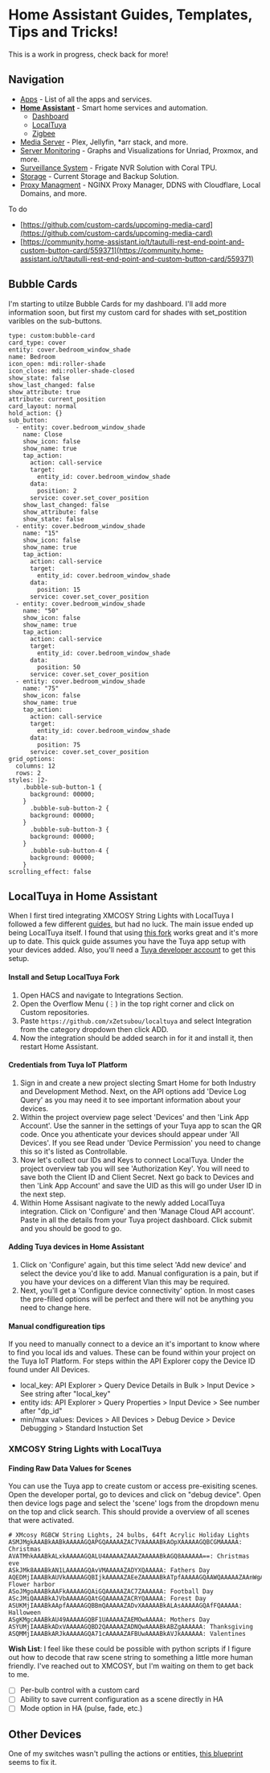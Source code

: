 # Home Assistant Guides, Templates, Tips and Tricks!
This is a work in progress, check back for more!

## Navigation
* [Apps](https://github.com/Sirderyl/homelab/tree/main/apps) - List of all the apps and services.
* [__Home Assistant__](https://github.com/Sirderyl/homelab/tree/main/homeassistant) - Smart home services and automation.
  - [Dashboard](https://github.com/Sirderyl/homelab/tree/main/homeassistant/dashboard)
  - [LocalTuya](https://github.com/Sirderyl/homelab/tree/main/homeassistant/localtuya)
  - [Zigbee](https://github.com/Sirderyl/homelab/tree/main/homeassistant/zigbee)
* [Media Server](https://github.com/Sirderyl/homelab/tree/main/media) - Plex, Jellyfin, *arr stack, and more.
* [Server Monitoring](https://github.com/Sirderyl/homelab/tree/main/monitoring) - Graphs and Visualizations for Unriad, Proxmox, and more.
* [Surveillance System](https://github.com/Sirderyl/homelab/tree/main/surveillance) - Frigate NVR Solution with Coral TPU.
* [Storage](https://github.com/Sirderyl/homelab/tree/main/storage) - Current Storage and Backup Solution.
* [Proxy Managment](https://github.com/Sirderyl/homelab/tree/main/proxy) - NGINX Proxy Manager, DDNS with Cloudflare, Local Domains, and more.

To do
* [https://github.com/custom-cards/upcoming-media-card](https://github.com/custom-cards/upcoming-media-card)
* [https://community.home-assistant.io/t/tautulli-rest-end-point-and-custom-button-card/559371](https://community.home-assistant.io/t/tautulli-rest-end-point-and-custom-button-card/559371)

## Bubble Cards 
I'm starting to utilze Bubble Cards for my dashboard. I'll add more information soon, but first my custom card for shades with set_postition varibles on the sub-buttons.

```
type: custom:bubble-card
card_type: cover
entity: cover.bedroom_window_shade
name: Bedroom
icon_open: mdi:roller-shade
icon_close: mdi:roller-shade-closed
show_state: false
show_last_changed: false
show_attribute: true
attribute: current_position
card_layout: normal
hold_action: {}
sub_button:
  - entity: cover.bedroom_window_shade
    name: Close
    show_icon: false
    show_name: true
    tap_action:
      action: call-service
      target:
        entity_id: cover.bedroom_window_shade
      data:
        position: 2
      service: cover.set_cover_position
    show_last_changed: false
    show_attribute: false
    show_state: false
  - entity: cover.bedroom_window_shade
    name: "15"
    show_icon: false
    show_name: true
    tap_action:
      action: call-service
      target:
        entity_id: cover.bedroom_window_shade
      data:
        position: 15
      service: cover.set_cover_position
  - entity: cover.bedroom_window_shade
    name: "50"
    show_icon: false
    show_name: true
    tap_action:
      action: call-service
      target:
        entity_id: cover.bedroom_window_shade
      data:
        position: 50
      service: cover.set_cover_position
  - entity: cover.bedroom_window_shade
    name: "75"
    show_icon: false
    show_name: true
    tap_action:
      action: call-service
      target:
        entity_id: cover.bedroom_window_shade
      data:
        position: 75
      service: cover.set_cover_position
grid_options:
  columns: 12
  rows: 2
styles: |2-
    .bubble-sub-button-1 {
      background: 00000;
    }
      .bubble-sub-button-2 {
      background: 00000;
    }
      .bubble-sub-button-3 {
      background: 00000;
    }
      .bubble-sub-button-4 {
      background: 00000;
    }
scrolling_effect: false
```

## LocalTuya in Home Assistant
When I first tired integrating XMCOSY String Lights with LocalTuya I followed a few different [guides](https://thehelpfulidiot.com/integrating-xmcosy-outdoor-string-lights-with-home-assistant-locally), but had no luck. The main issue ended up being LocalTuya itself. I found that using [this fork](https://github.com/xZetsubou/localtuya) works great and it's more up to date. This quick guide assumes you have the Tuya app setup with your devices added. Also, you'll need a [Tuya developer account](https://platform.tuya.com/) to get this setup.

#### Install and Setup LocalTuya Fork
1. Open HACS and navigate to Integrations Section.
2. Open the Overflow Menu (⋮) in the top right corner and click on Custom repositories.
3. Paste ```https://github.com/xZetsubou/localtuya``` and select Integration from the category dropdown then click ADD.
4. Now the integration should be added search in for it and install it, then restart Home Assistant.

#### Credentials from Tuya IoT Platform
1. Sign in and create a new project slecting Smart Home for both Industry and Development Method. Next, on the API options add 'Device Log Query' as you may need it to see important information about your devices.
2. Within the project overview page select 'Devices' and then 'Link App Account'. Use the sanner in the settings of your Tuya app to scan the QR code. Once you athenticate your devices should appear under 'All Devices'. If you see Read under 'Device Permission' you need to change this so it's listed as Controllable.
3. Now let's collect our IDs and Keys to connect LocalTuya. Under the project overview tab you will see 'Authorization Key'. You will need to save both the Client ID and Client Secret. Next go back to Devices and then 'Link App Account' and save the UID as this will go under User ID in the next step.
4. Within Home Assisant nagivate to the newly added LocalTuya integration. Click on 'Configure' and then 'Manage Cloud API account'. Paste in all the details from your Tuya project dashboard. Click submit and you should be good to go.

#### Adding Tuya devices in Home Assistant
1. Click on 'Configure' again, but this time select 'Add new device' and select the device you'd like to add. Manual configuration is a pain, but if you have your devices on a different Vlan this may be required.
2. Next, you'll get a 'Configure device connectivity' option. In most cases the pre-filled options will be perfect and there will not be anything you need to change here.
#### Manual condfigureation tips
If you need to manually connect to a device an it's important to know where to find you local ids and values. These can be found within your project on the Tuya IoT Platform. For steps within the API Explorer copy the Device ID found under All Devices.
* local_key: API Explorer > Query Device Details in Bulk > Input Device > See string after "local_key"
* entity ids: API Explorer > Query Properties > Input Device > See number after "dp_id"
* min/max values: Devices > All Devices > Debug Device > Device Debugging > Standard Instuction Set

### XMCOSY String Lights with LocalTuya

#### Finding Raw Data Values for Scenes
You can use the Tuya app to create custom or access pre-exisiting scenes. Open the developer portal, go to devices and click on "debug device". Open then device logs page and select the 'scene' logs from the dropdown menu on the top and click search. This should provide a overview of all scenes that were activated.

```
# XMcosy RGBCW String Lights, 24 bulbs, 64ft Acrylic Holiday Lights
ASMJMgkAAABkAABkAAAAAGQAPGQAAAAAZAC7VAAAAABkAOpXAAAAAGQBCGMAAAAA: Christmas
AVATMhkAAABkALxkAAAAAGQALU4AAAAAZAAAZAAAAABkAGQ8AAAAAA==: Christmas eve
ASkJMk8AAABkAN1LAAAAAGQAvVMAAAAAZADYXQAAAAA: Fathers Day
AQEDMjIAAABkAUVkAAAAAGQBIjkAAAAAZAEeZAAAAABkATpfAAAAAGQAAWQAAAAAZAAnWgAAAAA=: Flower harbor
ASoJMgoAAABkAAFkAAAAAGQAiGQAAAAAZAC7ZAAAAAA: Football Day
AScJMiQAAABkAJVbAAAAAGQAtGQAAAAAZACRYQAAAAA: Forest Day
ASUKMjIAAABkAApfAAAAAGQBBmQAAAAAZADvXAAAAABkALAsAAAAAGQAfFQAAAAA: Halloween
ASgKMgcAAABkAU49AAAAAGQBF1UAAAAAZAEMOwAAAAA: Mothers Day
ASYUMjIAAABkADxVAAAAAGQBD2QAAAAAZADNQwAAAABkABZgAAAAAA: Thanksgiving
ASQMMjIAAABkARJkAAAAAGQA71cAAAAAZAFBUwAAAABkAVJkAAAAAA: Valentines
```
__Wish List__: I feel like these could be possible with python scripts if I figure out how to decode that raw scene string to something a little more human friendly. I've reached out to XMCOSY, but I'm waiting on them to get back to me.
- [ ] Per-bulb control with a custom card
- [ ] Ability to save current configuration as a scene directly in HA
- [ ] Mode option in HA (pulse, fade, etc.)

## Other Devices
One of my switches wasn't pulling the actions or entities, [this blueprint](https://community.home-assistant.io/t/zha-aqara-wireless-mini-switch/255540) seems to fix it.
